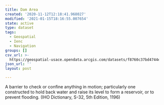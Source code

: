 ```yaml
---
title: Dam Area
created: '2020-11-12T12:18:41.968027'
modified: '2021-01-15T18:16:55.007654'
state: active
type: dataset
tags:
  - Geospatial
  - Ienc
  - Navigation
groups: []
csv_url: >-
  https://geospatial-usace.opendata.arcgis.com/datasets/f8760c37bd4744eb94fb6beff3dc8f55_0.csv?outSR=%7B%22latestWkid%22%3A4326%2C%22wkid%22%3A4326%7D
json_url: ''
layout: post

---
```

A barrier to check or confine anything in motion; particularly one constructed to hold back water and raise its level to form a reservoir, or to prevent flooding. (IHO Dictionary, S-32, 5th Edition, 1196)
